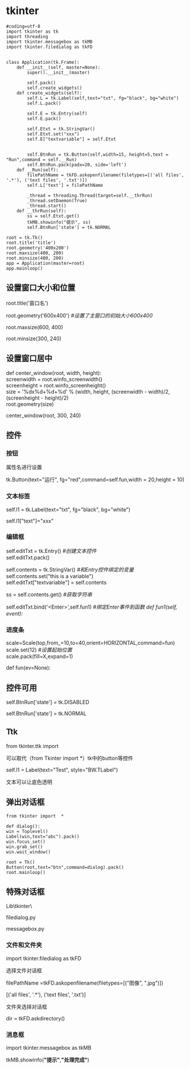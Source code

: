 # tkinter

```
#coding=utf-8
import tkinter as tk
import threading
import tkinter.messagebox as tkMB
import tkinter.filedialog as tkFD


class Application(tk.Frame):
    def __init__(self, master=None):
        super().__init__(master)

        self.pack()  
        self.create_widgets()
    def create_widgets(self):
        self.L = tk.Label(self,text="txt", fg="black", bg="white")
        self.L.pack()

        self.E = tk.Entry(self)
        self.E.pack()

        self.Etxt = tk.StringVar()
        self.Etxt.set("xxx")
        self.E["textvariable"] = self.Etxt


        self.BtnRun = tk.Button(self,width=15, height=5,text = "Run",command = self.__Run)
        self.BtnRun.pack(padx=20, side='left')
    def __Run(self):
        filePathName = tkFD.askopenfilename(filetypes=[('all files', '.*'), ('text files', '.txt')])
        self.L['text'] = filePathName

        _thread = threading.Thread(target=self.__thrRun)
        _thread.setDaemon(True)
        _thread.start()
    def __thrRun(self):
        ss = self.Etxt.get()
        tkMB.showinfo("提示", ss)
        self.BtnRun['state'] = tk.NORMAL

root = tk.Tk()
root.title('title')
root.geometry('400x200')
root.maxsize(400, 200)
root.minsize(400, 200)
app = Application(master=root)
app.mainloop()
```

设置窗口大小和位置
------------------

root.title('窗口名')

root.geometry('600x400') *\#设置了主窗口的初始大小600x400*

root.maxsize(600, 400)

root.minsize(300, 240)

设置窗口居中
------------

def center_window(root, width, height):  
screenwidth = root.winfo_screenwidth()  
screenheight = root.winfo_screenheight()  
size = '%dx%d+%d+%d' % (width, height, (screenwidth - width)/2,
(screenheight - height)/2)  
root.geometry(size)

center_window(root, 300, 240)

控件 
-----

### 按钮

属性名进行设置

tk.Button(text="运行", fg="red",command=self.fun,width = 20,height = 10)

### 文本标签

self.l1 = tk.Label(text="txt", fg="black", bg="white")

self.l1["text"]="xxx"

### 编辑框

self.editTxt = tk.Entry() *\#创建文本控件*  
self.editTxt.pack()  
  
self.contents = tk.StringVar() *\#和Entry控件绑定的变量*  
self.contents.set("this is a variable")  
self.editTxt["textvariable"] = self.contents  
  
ss = self.contents.get() *\#获取字符串*

self.editTxt.bind('\<Enter\>',self.fun1) *\#绑定Enter事件到函数 def
fun1(self, event):*

### 进度条

scale=Scale(top,from_=10,to=40,orient=HORIZONTAL,command=fun)  
scale.set(12) *\#设置起始位置*  
scale.pack(fill=X,expand=1)

def fun(ev=None):

控件可用
--------

self.BtnRun['state'] = tk.DISABLED

self.BtnRun['state'] = tk.NORMAL

Ttk
---

from tkinter.ttk import 

可以取代（from Tkinter import \*）tk中的button等控件

self.l1 = Label(text="Test", style="BW.TLabel")

文本可以让底色透明

弹出对话框
----------

```
from tkinter import  *
  
def dialog():  
win = Toplevel()  
Label(win,text="abc").pack()  
win.focus_set()  
win.grab_set()  
win.wait_window()  
  
root = Tk()  
Button(root,text="btn",command=dialog).pack()  
root.mainloop()
```

特殊对话框
----------

Lib\\tkinter\\

filedialog.py

messagebox.py

### 文件和文件夹

import tkinter.filedialog as tkFD

选择文件对话框

filePathName =tkFD.askopenfilename(filetypes=[("图像", ".jpg")])

[('all files', '.\*'), ('text files', '.txt')]

文件夹选择对话框

dir = tkFD.askdirectory()

### 消息框

import tkinter.messagebox as tkMB

tkMB.showinfo(**"提示"**,**"处理完成"**)

